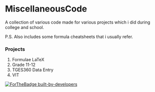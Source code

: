 # MiscellaneousCode

A collection of various code made for various projects which i did during college and school.

P.S. Also includes some formula cheatsheets that i usually refer.

### Projects

1. Formulae LaTeX
2. Grade 11-12
3. TGES360 Data Entry
4. VIT

[![ForTheBadge built-by-developers](http://ForTheBadge.com/images/badges/built-by-developers.svg)](https://github.com/namsnath)
